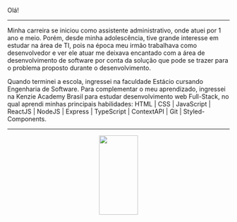 Olá!
**********
Minha carreira se iniciou como assistente administrativo, onde atuei por 1 ano e meio. Porém, desde minha adolescência, tive grande interesse em estudar na área de TI, pois na época meu irmão trabalhava como desenvolvedor e ver ele atuar me deixava encantado com a área de desenvolvimento de software por conta da solução que pode se trazer para o problema proposto durante o desenvolvimento. 

Quando terminei a escola, ingressei na faculdade Estácio cursando Engenharia de Software. Para complementar o meu aprendizado, ingressei na Kenzie Academy Brasil para estudar desenvolvimento web Full-Stack, no qual aprendi minhas principais habilidades: HTML | CSS | JavaScript | ReactJS | NodeJS | Express | TypeScript | ContextAPI | Git | Styled-Components.
**********
<div align="center">
  <a href="https://github.com/enriquebds">
  <img width="42%" height="180em" src="https://github-readme-stats.vercel.app/api/top-langs/?username=enriquebds&layout=compact&langs_count=7&theme=outrun"/>
</div>
